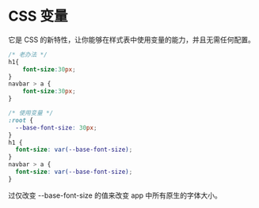 # CSS 变量
它是 CSS 的新特性，让你能够在样式表中使用变量的能力，并且无需任何配置。

``` css
/* 老办法 */
h1{
    font-size:30px;
}
navbar > a {
    font-size:30px;
}

/* 使用变量 */
:root {
  --base-font-size: 30px;
}
h1 {
  font-size: var(--base-font-size);
}
navbar > a {
  font-size: var(--base-font-size);
}
```

过仅改变 --base-font-size 的值来改变 app 中所有原生的字体大小。